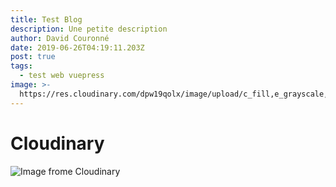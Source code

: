 ```yaml
---
title: Test Blog
description: Une petite description
author: David Couronné
date: 2019-06-26T04:19:11.203Z
post: true
tags:
  - test web vuepress
image: >-
  https://res.cloudinary.com/dpw19qolx/image/upload/c_fill,e_grayscale,f_auto,q_auto,w_300/v1549200634/astrology-astronomy-atmosphere.ae069b6f.jpg
---
```

# Cloudinary



![Image frome Cloudinary](https://res.cloudinary.com/dpw19qolx/image/upload/c_fill,e_grayscale,f_auto,q_auto,w_300/v1549194467/sample.jpg "Quelques fleurs")
